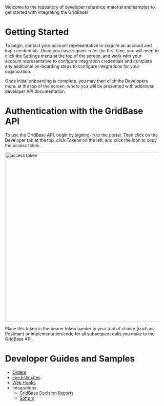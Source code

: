 Welcome to the repository of developer reference material and samples to get started with integrating the GridBase!

# Getting Started

To begin, contact your account representative to acquire an account and login credentials. Once you have signed-in for the first time, you will need to click the Settings menu at the top of the screen, and work with your account representative to configure integration credentials and complete any additional on-boarding steps to configure integrations for your organization.

Once initial onboarding is complete, you may then click the Developers menu at the top of the screen, where you will be presented with additional developer API documentation.

# Authentication with the GridBase API

To use the GridBase API, begin by signing-in to the portal. Then click on the Developer tab at the top, click Tokens on the left, and click the icon to copy the access token.

<img width="555" alt="access token" src="https://user-images.githubusercontent.com/99702/200067980-999b0d73-5faa-423b-8adc-334bd4bc08c3.png">

Place this token in the bearer token haeder in your tool of choice (such as Postman) or implementation/code for all subsequent calls you make to the GridBase API.

# Developer Guides and Samples

- [Orders](https://github.com/grid151/gridbase-samples/tree/main/sample-requests/v1/orders)
- [Fee Estimates](https://github.com/grid151/gridbase-samples/tree/main/sample-requests/v1/orders/fees/estimate)
- [Web Hooks](https://github.com/grid151/gridbase-samples/tree/main/csharp/webhooks)
- Integrations
  - [GridBase Decision Reports](https://github.com/grid151/gridbase-samples/integration/decision-reports)
  - [Softpro](https://github.com/grid151/gridbase-samples/tree/main/integration/softpro)



